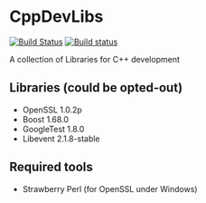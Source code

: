 # CppDevLibs

[![Build Status](https://travis-ci.org/madduci/CppDevLibs.svg?branch=master)](https://travis-ci.org/madduci/CppDevLibs)
[![Build status](https://ci.appveyor.com/api/projects/status/ro4lxs8ut64hmjfp/branch/master?svg=true)](https://ci.appveyor.com/project/madduci/cppdevlibs/branch/master)

A collection of Libraries for C++ development

## Libraries (could be opted-out)

* OpenSSL 1.0.2p
* Boost 1.68.0
* GoogleTest 1.8.0
* Libevent 2.1.8-stable

## Required tools

* Strawberry Perl (for OpenSSL under Windows)

